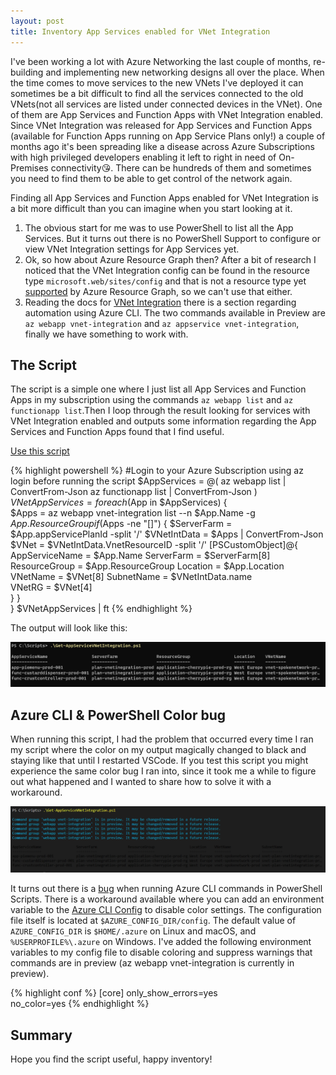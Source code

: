 ```yaml
---
layout: post
title: Inventory App Services enabled for VNet Integration
---
```


I've been working a lot with Azure Networking the last couple of months, re-building and implementing new networking designs all over the place. When the time comes to move services to the new VNets I've deployed it can sometimes be a bit difficult to find all the services connected to the old VNets(not all services are listed under connected devices in the VNet). One of them are App Services and Function Apps with VNet Integration enabled. Since VNet Integration was released for App Services and Function Apps (available for Function Apps running on App Service Plans only!) a couple of months ago it's been spreading like a disease across Azure Subscriptions with high privileged developers enabling it left to right in need of On-Premises connectivity😘. There can be hundreds of them and sometimes you need to find them to be able to get control of the network again.
  
Finding all App Services and Function Apps enabled for VNet Integration is a bit more difficult than you can imagine when you start looking at it.

1. The obvious start for me was to use PowerShell to list all the App Services. But it turns out there is no PowerShell Support to configure or view VNet Integration settings for App Services yet. 
2. Ok, so how about Azure Resource Graph then? After a bit of research I noticed that the VNet Integration config can be found in the resource type `microsoft.web/sites/config` and that is not a resource type yet [supported](https://docs.microsoft.com/en-us/azure/governance/resource-graph/reference/supported-tables-resources) by Azure Resource Graph, so we can't use that either.
3. Reading the docs for [VNet Integration](https://docs.microsoft.com/en-us/azure/app-service/web-sites-integrate-with-vnet#automation) there is a section regarding automation using Azure CLI. The two commands available in Preview are `az webapp vnet-integration` and `az appservice vnet-integration`, finally we have something to work with.


The Script
------
The script is a simple one where I just list all App Services and Function Apps in my subscription using the commands `az webapp list` and `az functionapp list`.Then I loop through the result looking for services with VNet Integration enabled and outputs some information regarding the App Services and Function Apps found that I find useful.

<a class="github-button" href="https://github.com/StefanIvemo/AzureNetworking/blob/master/Scripts/Get-AppServiceVNetIntegration.ps1" aria-label="Use this template StefanIvemo/APIM on GitHub">Use this script</a>

{% highlight powershell %}
#Login to your Azure Subscription using az login before running the script
$AppServices = @(
az webapp list | ConvertFrom-Json
az functionapp list | ConvertFrom-Json
)
$VNetAppServices = foreach ($App in $AppServices) {    
    $Apps = az webapp vnet-integration list --n $App.Name -g $App.ResourceGroup
    if ($Apps -ne "[]") {
        $ServerFarm = $App.appServicePlanId -split '/'
        $VNetIntData = $Apps | ConvertFrom-Json
        $VNet = $VNetIntData.VnetResourceID -split '/'
        [PSCustomObject]@{
            AppServiceName = $App.Name
            ServerFarm     = $ServerFarm[8]
            ResourceGroup  = $App.ResourceGroup
            Location       = $App.Location
            VNetName       = $VNet[8]
            SubnetName     = $VNetIntData.name  
            VNetRG         = $VNet[4]       
        }
    }    
}
$VNetAppServices | ft
{% endhighlight %}

The output will look like this:

<img src="https://github.com/StefanIvemo/stefanivemo.github.io/blob/master/images/vnet-integration/script-output.PNG?raw=true">

Azure CLI & PowerShell Color bug
------
When running this script, I had the problem that occurred every time I ran my script where the color on my output magically changed to black and staying like that until I restarted VSCode. If you test this script you might experience the same color bug I ran into, since it took me a while to figure out what happened and I wanted to share how to solve it with a workaround.  

<img src="https://github.com/StefanIvemo/stefanivemo.github.io/blob/master/images/vnet-integration/script-output-black.PNG?raw=true">

It turns out there is a [bug](https://github.com/Azure/azure-cli/issues/12084) when running Azure CLI commands in PowerShell Scripts. There is a workaround available where you can add an environment variable to the [Azure CLI Config](https://docs.microsoft.com/en-us/cli/azure/azure-cli-configuration?view=azure-cli-latest) to disable color settings. The configuration file itself is located at `$AZURE_CONFIG_DIR/config`. The default value of `AZURE_CONFIG_DIR` is `$HOME/.azure` on Linux and macOS, and `%USERPROFILE%\.azure` on Windows. I've added the following environment variables to my config file to disable coloring and suppress warnings that commands are in preview (az webapp vnet-integration is currently in preview).

{% highlight conf %}
[core]
only_show_errors=yes  
no_color=yes
{% endhighlight %}


Summary
------
Hope you find the script useful, happy inventory!

<script src="https://utteranc.es/client.js"
        repo="StefanIvemo/stefanivemo.github.io"
        issue-term="pathname"
        label="Comment"
        theme="github-light"
        crossorigin="anonymous"
        async>
</script>

<script async defer src="https://buttons.github.io/buttons.js"></script>